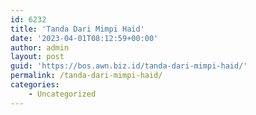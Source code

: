 ```yaml
---
id: 6232
title: 'Tanda Dari Mimpi Haid'
date: '2023-04-01T08:12:59+00:00'
author: admin
layout: post
guid: 'https://bos.awn.biz.id/tanda-dari-mimpi-haid/'
permalink: /tanda-dari-mimpi-haid/
categories:
    - Uncategorized
---
```


